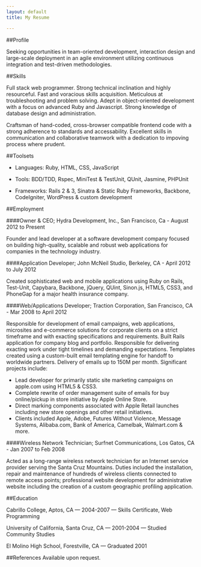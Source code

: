 ```yaml
---
layout: default
title: My Resume

---
```


##Profile

Seeking opportunities in team-oriented development, interaction design and large-scale deployment in an agile environment utilizing continuous integration and test-driven methodologies.

##Skills

Full stack web programmer. Strong technical inclination and highly resourceful. Fast and voracious skills acquisition. Meticulous at troubleshooting and problem solving. Adept in object-oriented development with a focus on advanced Ruby and Javascript. Strong knowledge of database design and administration.

Craftsman of hand-coded, cross-browser compatible frontend code with a strong adherence to standards and accessability. Excellent skills in communication and collaborative teamwork with a dedication to impoving process where prudent.

##Toolsets

- Languages: Ruby, HTML, CSS, JavaScript

- Tools: BDD/TDD, Rspec, MiniTest & TestUnit, QUnit, Jasmine, PHPUnit

- Frameworks: Rails 2 & 3, Sinatra & Static Ruby Frameworks, Backbone, CodeIgniter, WordPress & custom development

##Employment

####Owner & CEO; Hydra Development, Inc., San Francisco, Ca - August 2012 to Present

Founder and lead developer at a software development company focused on building high-quality, scalable and robust web applications for companies in the technology industry.

####Application Developer; John McNeil Studio, Berkeley, CA - April 2012 to July 2012

Created sophisticated web and mobile applications using Ruby on Rails, Test-Unit, Capybara, Backbone, jQuery, QUint, Sinon.js, HTML5, CSS3, and PhoneGap for a major health insurance company.

####Web/Applications Developer; Traction Corporation, San Francisco, CA - Mar 2008 to April 2012

Responsible for development of email campaigns, web applications, microsites and e-commerce solutions for corporate clients on a strict timeframe and with exacting specifications and requirements. Built Rails application for company blog and portfolio. Responsible for delivering exacting work under tight timelines and demanding expectations. Templates created using a custom-built email templating engine for handoff to worldwide partners. Delivery of emails up to 150M per month. Significant projects include: 

- Lead developer for primarily static site marketing campaigns on apple.com using HTML5 & CSS3.
- Complete rewrite of order management suite of emails for buy online/pickup in store initiative by Apple Online Store.
- Direct marking components associated with Apple Retail launches including new store openings and other retail initiatives.
- Clients included Apple, Adobe, Futures Without Violence, Message Systems, Alibaba.com, Bank of America, Camelbak, Walmart.com & more.

####Wireless Network Technician; Surfnet Communications, Los Gatos, CA - Jan 2007 to Feb 2008

Acted as a long-range wireless network technician for an Internet service provider serving the Santa Cruz Mountains.  Duties included the installation, repair and maintenance of hundreds of wireless clients connected to remote access points; professional website development for administrative website including the creation of a custom geographic profiling application.

##Education

Cabrillo College, Aptos, CA — 2004-2007  —  Skills Certificate, Web Programming

University of California, Santa Cruz, CA  —  2001-2004  —  Studied Community Studies

El Molino High School, Forestville, CA  —  Graduated 2001

##References
Available upon request.
